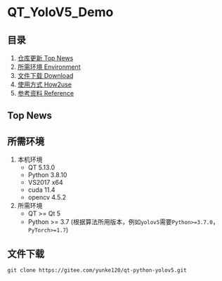# QT_YoloV5_Demo

## 目录

1. [仓库更新 Top News](https://gitee.com/yunke120/substation-robot/tree/master/#top-news)
2. [所需环境 Environment](https://gitee.com/yunke120/substation-robot/tree/master/#%E6%89%80%E9%9C%80%E7%8E%AF%E5%A2%83)
3. [文件下载 Download](https://gitee.com/yunke120/substation-robot/tree/master/#%E6%96%87%E4%BB%B6%E4%B8%8B%E8%BD%BD)
4. [使用方式 How2use](https://gitee.com/yunke120/substation-robot/tree/master/#%E4%BD%BF%E7%94%A8%E6%96%B9%E5%BC%8F)
5. [参考资料 Reference](https://gitee.com/yunke120/substation-robot/tree/master/#%E5%8F%82%E8%80%83%E8%B5%84%E6%96%99)

## Top News



## 所需环境

1. 本机环境
   - QT 5.13.0
   - Python 3.8.10
   - VS2017 x64
   - cuda 11.4
   - opencv 4.5.2
2. 所需环境
   - QT >= Qt 5
   - Python >= 3.7 (根据算法所用版本，例如`yolov5`需要`Python>=3.7.0`，`PyTorch>=1.7`)

## 文件下载

```
git clone https://gitee.com/yunke120/qt-python-yolov5.git
```